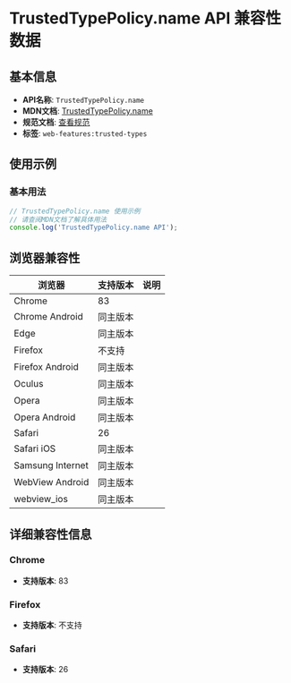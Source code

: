 # TrustedTypePolicy.name API 兼容性数据

## 基本信息

- **API名称**: `TrustedTypePolicy.name`
- **MDN文档**: [TrustedTypePolicy.name](https://developer.mozilla.org/docs/Web/API/TrustedTypePolicy/name)
- **规范文档**: [查看规范](https://w3c.github.io/trusted-types/dist/spec/#dom-trustedtypepolicy-name)
- **标签**: `web-features:trusted-types`

## 使用示例

### 基本用法

```javascript
// TrustedTypePolicy.name 使用示例
// 请查阅MDN文档了解具体用法
console.log('TrustedTypePolicy.name API');
```

## 浏览器兼容性

| 浏览器 | 支持版本 | 说明 |
|--------|----------|------|
| Chrome | 83 |  |
| Chrome Android | 同主版本 |  |
| Edge | 同主版本 |  |
| Firefox | 不支持 |  |
| Firefox Android | 同主版本 |  |
| Oculus | 同主版本 |  |
| Opera | 同主版本 |  |
| Opera Android | 同主版本 |  |
| Safari | 26 |  |
| Safari iOS | 同主版本 |  |
| Samsung Internet | 同主版本 |  |
| WebView Android | 同主版本 |  |
| webview_ios | 同主版本 |  |

## 详细兼容性信息

### Chrome

- **支持版本**: 83

### Firefox

- **支持版本**: 不支持

### Safari

- **支持版本**: 26

